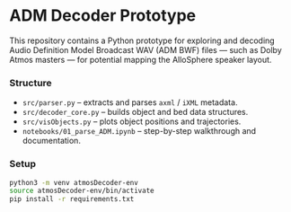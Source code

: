 # ADM Decoder Prototype

This repository contains a Python prototype for exploring and decoding
Audio Definition Model Broadcast WAV (ADM BWF) files — such as Dolby Atmos masters —
for potential mapping the AlloSphere speaker layout.

### Structure

- `src/parser.py` – extracts and parses `axml` / `iXML` metadata.
- `src/decoder_core.py` – builds object and bed data structures.
- `src/visObjects.py` – plots object positions and trajectories.
- `notebooks/01_parse_ADM.ipynb` – step-by-step walkthrough and documentation.

### Setup

```bash
python3 -m venv atmosDecoder-env
source atmosDecoder-env/bin/activate
pip install -r requirements.txt
```
